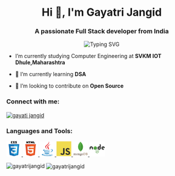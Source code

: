 <h1 align="center">Hi 👋, I'm Gayatri Jangid</h1>
<h3 align="center">A passionate Full Stack developer from India</h3>

<p align="center">
  <img src="https://readme-typing-svg.herokuapp.com?font=Fira+Code&weight=500&size=22&duration=4000&pause=1000&center=true&vCenter=true&width=435&lines=3rd+Year+Engineering+Student;Full+Stack+Developer+%7C+MERN+Stack;DSA+Learner+%7C+Open+Source+Contributor" alt="Typing SVG" />
</p>

- I’m currently studying Computer Engineering at **SVKM IOT Dhule,Maharashtra**

- 🌱 I’m currently learning **DSA**

- 🔭 I’m looking to contribute on **Open Source**

<h3 align="left">Connect with me:</h3>
<p align="left">
<a href="www.linkedin.com/in/gayatri-jangid-68b601293" target="blank"><img align="center" src="https://raw.githubusercontent.com/rahuldkjain/github-profile-readme-generator/master/src/images/icons/Social/linked-in-alt.svg" alt="gayati jangid" height="30" width="40" /></a>
</p>
<h3 align="left">Languages and Tools:</h3>
<p align="left"> <a href="https://www.w3schools.com/css/" target="_blank" rel="noreferrer"> <img src="https://raw.githubusercontent.com/devicons/devicon/master/icons/css3/css3-original-wordmark.svg" alt="css3" width="40" height="40"/> </a> <a href="https://www.w3.org/html/" target="_blank" rel="noreferrer"> <img src="https://raw.githubusercontent.com/devicons/devicon/master/icons/html5/html5-original-wordmark.svg" alt="html5" width="40" height="40"/> </a> <a href="https://www.java.com" target="_blank" rel="noreferrer"> <img src="https://raw.githubusercontent.com/devicons/devicon/master/icons/java/java-original.svg" alt="java" width="40" height="40"/> </a> <a href="https://developer.mozilla.org/en-US/docs/Web/JavaScript" target="_blank" rel="noreferrer"> <img src="https://raw.githubusercontent.com/devicons/devicon/master/icons/javascript/javascript-original.svg" alt="javascript" width="40" height="40"/> </a> <a href="https://www.mongodb.com/" target="_blank" rel="noreferrer"> <img src="https://raw.githubusercontent.com/devicons/devicon/master/icons/mongodb/mongodb-original-wordmark.svg" alt="mongodb" width="40" height="40"/> </a> <a href="https://nodejs.org" target="_blank" rel="noreferrer"> <img src="https://raw.githubusercontent.com/devicons/devicon/master/icons/nodejs/nodejs-original-wordmark.svg" alt="nodejs" width="40" height="40"/> </a> </p>

<p><img align="left" src="https://github-readme-stats.vercel.app/api/top-langs?username=gayatrijangid&show_icons=true&locale=en&layout=compact" alt="gayatrijangid" /></p>

<p>&nbsp;<img align="center" src="https://github-readme-stats.vercel.app/api?username=gayatrijangid&show_icons=true&locale=en" alt="gayatrijangid" /></p>

